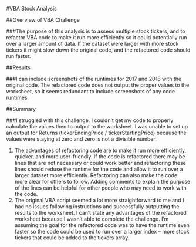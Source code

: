 #VBA Stock Analysis

##Overview of VBA Challenge

###The purpose of this analysis is to assess multiple stock tickers, and to refactor VBA code to make it run more efficiently so it could potentially run over a larger amount of data. If the dataset were larger with more stock tickers it might slow down the original code, and the refactored code should run faster.

##Results

###I can include screenshots of the runtimes for 2017 and 2018 with the original code. The refactored code does not output the proper values to the worksheet, so it seems
redundant to include screenshots of any code runtimes.

##Summary

###I struggled with this challenge. I couldn’t get my code to properly calculate the values then to output to the worksheet. I was unable to set up an output for Returns (tickerEndingPrice / tickerStartingPrice) because the values were staying at zero and zero is not a divisible number.
1. The advantages of refactoring code are to make it run more efficiently, quicker, and more user-friendly. If the code is refactored there may be lines that are not necessary or could work better and refactoring these lines should reduse the runtime for the code and allow it to run over a larger dataset  more efficiently. 
Refactoring can also make the code more clear for others to follow. Adding comments to explain the purpose of the lines can be helpful for other people who may need to work with the code.
2. The original VBA script seemed a lot more straightforward to me and I had no issues following instructions and successfully outputting the results to the worksheet. I can’t state any advantages of the refactored worksheet because I wasn’t able to complete the challenge. I’m assuming the goal for the refactored code was to have the runtime even faster so the code could be used to run over a larger index – more stock tickers that could be added to the tickers array.
